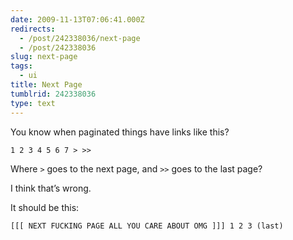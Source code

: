 ```yaml
---
date: 2009-11-13T07:06:41.000Z
redirects:
  - /post/242338036/next-page
  - /post/242338036
slug: next-page
tags:
  - ui
title: Next Page
tumblrid: 242338036
type: text
---
```

<p>You know when paginated things have links like this?</p>

<pre><code>1 2 3 4 5 6 7 &gt; &gt;&gt;
</code></pre>

<p>Where <code>&gt;</code> goes to the next page, and <code>&gt;&gt;</code> goes to the last page?</p>

<p>I think that&rsquo;s wrong.</p>

<p>It should be this:</p>

<pre><code>[[[ NEXT FUCKING PAGE ALL YOU CARE ABOUT OMG ]]] 1 2 3 (last)
</code></pre>
